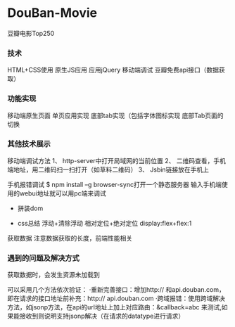 # DouBan-Movie
豆瓣电影Top250


### 技术
HTML+CSS使用
原生JS应用
应用jQuery
移动端调试
豆瓣免费api接口（数据获取）

### 功能实现
移动端原生页面
单页应用实现
底部tab实现（包括字体图标实现
底部Tab页面的切换

### 其他技术展示
移动端调试方法
1、 http-server中打开局域网的当前位置
2、 二维码查看，手机端地址，用二维码扫一扫打开（如草料二维码）
3、 Jsbin链接放在手机上

手机报错调试
$ npm install  –g browser-sync打开一个静态服务器
输入手机端使用的webui地址就可以用pc端来调试


* 拼装dom


* css总结
浮动+清除浮动
相对定位+绝对定位
display:flex+flex:1


获取数据
注意数据获取的长度，前端性能相关

### 遇到的问题及解决方式
获取数据时，会发生资源未加载到

可以采用几个方法依次验证：
·重新完善接口：增加http:// 和api.douban.com，即在请求的接口地址前补充：http:// api.douban.com
·跨域报错：使用跨域解决方法，如jsonp方法，在api的url地址上加上对应路由：&callback=abc 来测试,如果能接收到则说明支持jsonp解决（在请求的datatype进行请求）
